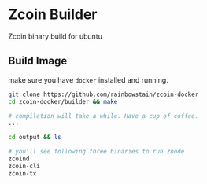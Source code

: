 # Zcoin Builder

Zcoin binary build for ubuntu 

## Build Image

make sure you have `docker` installed and running.

```sh
git clone https://github.com/rainbowstain/zcoin-docker
cd zcoin-docker/builder && make

# compilation will take a while. Have a cup of coffee.
...

cd output && ls

# you'll see following three binaries to run znode
zcoind
zcoin-cli
zcoin-tx
```
